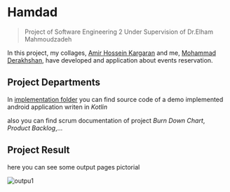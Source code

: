 # Hamdad
> Project of Software Engineering 2
Under Supervision of  Dr.Elham Mahmoudzadeh


In this project, my collages, [Amir Hossein Kargaran](https://github.com/kargaranamir) and me, [Mohammad Derakhshan](https://github.com/m-derakhshan), have developed and application about events reservation.


## Project Departments
 In [implementation folder](https://github.com/m-derakhshan/SoftwareEngineering2/tree/main/Implementation/Hamdad) you can find source code of a demo implemented android application writen in *Kotlin*

 also you can find scrum documentation of project *Burn Down Chart*, *Product Backlog*,...
 
 ## Project Result
 here you can see some output pages pictorial
 
 ![outpu1](https://uupload.ir/files/up3d_all.jpg)
 

